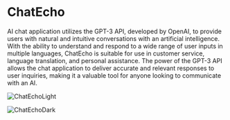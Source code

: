 # ChatEcho
AI chat application utilizes the GPT-3 API, developed by OpenAI, to provide users with natural and intuitive conversations with an artificial intelligence. With the ability to understand and respond to a wide range of user inputs in multiple languages, ChatEcho is suitable for use in customer service, language translation, and personal assistance. The power of the GPT-3 API allows the chat application to deliver accurate and relevant responses to user inquiries, making it a valuable tool for anyone looking to communicate with an AI.

![ChatEchoLight](https://user-images.githubusercontent.com/97892535/211494565-78c57f06-b535-48a0-84ff-65f0dbc910ef.png)

![ChatEchoDark](https://user-images.githubusercontent.com/97892535/211494582-85b08557-172f-403b-b631-a6701a9e6371.png)

